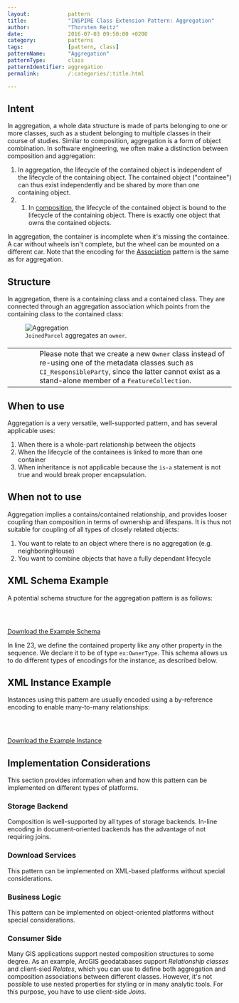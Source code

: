 ```yaml
---
layout:            pattern
title:             "INSPIRE Class Extension Pattern: Aggregation"
author:            "Thorsten Reitz"
date:              2016-07-03 09:50:00 +0200
category:          patterns
tags:              [pattern, class]
patternName:       "Aggregation"
patternType:       class
patternIdentifier: aggregation
permalink:         /:categories/:title.html

---
```


## Intent

In aggregation, a whole data structure is made of parts belonging to one or more classes, such as a student belonging to multiple classes in their course of studies. Similar to composition, aggregation is a form of object combination. In software engineering, we often make a distinction between composition and aggregation:

1. In aggregation, the lifecycle of the contained object is independent of the lifecycle of the containing object. The contained object ("containee") can thus exist independently and be shared by more than one containing object.
2. 1. In [composition](/patterns/composition.html), the lifecycle of the contained object is bound to the lifecycle of the containing object. There is exactly one object that owns the contained objects.

In aggregation, the container is incomplete when it's missing the containee. A car without wheels isn't complete, but the wheel can be mounted on a different car. Note that the encoding for the [Association](/patterns/2016/06/03/association.html) pattern is the same as for aggregation. 

## Structure

In aggregation, there is a containing class and a contained class. They are connected through an aggregation association which points from the containing class to the contained class:

<figure class="figure" style="margin-bottom: 20px">
    <img src="/patterns/images/aggregation.png" class="figure-img img-fluid img-rounded" title="Aggregation">
    <figcaption class="figure-caption small"><code>JoinedParcel</code> aggregates an <code>owner</code>.</figcaption>
</figure>

<table class="alert-warning important-info">
    <tr>
        <td style="width:3em"><div class="important-info-icon"><span class="glyphicon glyphicon-exclamation-sign" style="font-size:2em"></span></div></td>
        <td>Please note that we create a new <code>Owner</code> class instead of re-using one of the metadata classes such as <code>CI_ResponsibleParty</code>, since the latter cannot exist as a stand-alone member of a <code>FeatureCollection</code>.</td>
    </tr>
</table>

## When to use

Aggregation is a very versatile, well-supported pattern, and has several applicable uses:

1. When there is a whole-part relationship between the objects
1. When the lifecycle of the containees is linked to more than one container
1. When inheritance is not applicable because the ```is-a``` statement is not true and would break proper encapsulation.

## When not to use

Aggregation implies a contains/contained relationship, and provides looser coupling than composition in terms of ownership and lifespans. It is thus not suitable for coupling of all types of closely related objects:

1. You want to relate to an object where there is no aggregation (e.g. neighboringHouse)
1. You want to combine objects that have a fully dependant lifecycle

## XML Schema Example

A potential schema structure for the aggregation pattern is as follows:

<pre data-line="23" class="line-numbers" data-src="/patterns/examples/aggregation.xsd">
<code class="language-xml">
</code>
</pre>

[Download the Example Schema](/patterns/examples/aggregation.xsd)

In line 23, we define the contained property like any other property in the sequence. We declare it to be of type ```ex:OwnerType```. This schema allows us to do different types of encodings for the instance, as described below.

## XML Instance Example

Instances using this pattern are usually encoded using a by-reference encoding to enable many-to-many relationships:

<pre class="line-numbers" data-src="/patterns/examples/aggregation.xml">
<code class="language-xml">
</code>
</pre>

[Download the Example Instance](/patterns/examples/aggregation.xml)


## Implementation Considerations

This section provides information when and how this pattern can be implemented on different types of platforms.

### Storage Backend

Composition is well-supported by all types of storage backends. In-line encoding in document-oriented backends has the advantage of not requiring joins.

### Download Services

This pattern can be implemented on XML-based platforms without special considerations.

### Business Logic

This pattern can be implemented on object-oriented platforms without special considerations.

### Consumer Side

Many GIS applications support nested composition structures to some degree. As an example, ArcGIS geodatabases support *Relationship classes* and client-sied *Relates*, which you can use to define both aggregation and composition associations between different classes. However, it's not possible to use nested properties for styling or in many analytic tools. For this purpose, you have to use client-side *Joins*.


